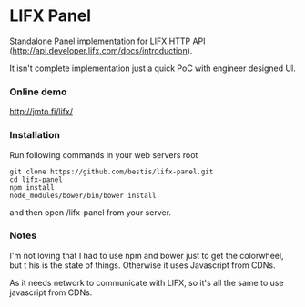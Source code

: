 LIFX Panel
===

Standalone Panel implementation for LIFX HTTP API (http://api.developer.lifx.com/docs/introduction).

It isn't complete implementation just a quick PoC with engineer designed UI.

### Online demo
http://jmto.fi/lifx/

### Installation
Run following commands in your web servers root
```
git clone https://github.com/bestis/lifx-panel.git
cd lifx-panel
npm install
node_modules/bower/bin/bower install
```
and then open /lifx-panel from your server.

### Notes
I'm not loving that I had to use npm and bower just to get the colorwheel, but t
his is the state of things. Otherwise it uses Javascript from CDNs.

As it needs network to communicate with LIFX, so it's all the same to use javascript from CDNs.

